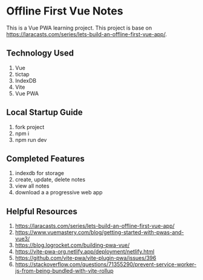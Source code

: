 # Offline First Vue Notes
This is a Vue PWA learning project. This project is base on https://laracasts.com/series/lets-build-an-offline-first-vue-app/.

## Technology Used

1. Vue
2. tictap
3. IndexDB
4. Vite
5. Vue PWA

## Local Startup Guide

1. fork project
2. npm i
3. npm run dev


## Completed Features

1. indexdb for storage
2. create, update, delete notes
3. view all notes
4. download a a progressive web app

## Helpful Resources

1. https://laracasts.com/series/lets-build-an-offline-first-vue-app/
2. https://www.vuemastery.com/blog/getting-started-with-pwas-and-vue3/
3. https://blog.logrocket.com/building-pwa-vue/
4. https://vite-pwa-org.netlify.app/deployment/netlify.html
5. https://github.com/vite-pwa/vite-plugin-pwa/issues/396
6. https://stackoverflow.com/questions/71355290/prevent-service-worker-js-from-being-bundled-with-vite-rollup
